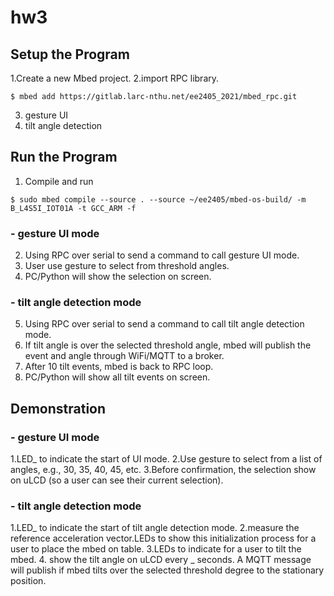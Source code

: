 # hw3

## Setup the Program 

1.Create a new Mbed project.
2.import RPC library.

 ` $ mbed add https://gitlab.larc-nthu.net/ee2405_2021/mbed_rpc.git ` 

3. gesture UI
4. tilt angle detection

## Run the Program 

  1. Compile and run

  ` $ sudo mbed compile --source . --source ~/ee2405/mbed-os-build/ -m B_L4S5I_IOT01A -t GCC_ARM -f ` 
  
  ### - gesture UI mode
  
  2. Using RPC over serial to send a command to call gesture UI mode.
  3. User use gesture to select from threshold angles.
  4. PC/Python will show the selection on screen.
  ### - tilt angle detection mode
  
  5. Using RPC over serial to send a command to call tilt angle detection mode.
  6. If tilt angle is over the selected threshold angle, mbed will publish the event and angle through WiFi/MQTT to a broker. 
  7. After 10 tilt events, mbed is back to RPC loop.
  8. PC/Python will show all tilt events on screen.

## Demonstration
  ### - gesture UI mode
  
  1.LED_ to indicate the start of UI mode.
  2.Use gesture to select from a list of angles, e.g., 30, 35, 40, 45, etc.
  3.Before confirmation, the selection show on uLCD (so a user can see their current selection).
  ### - tilt angle detection mode
  1.LED_ to indicate the start of tilt angle detection mode.
  2.measure the reference acceleration vector.LEDs to show this initialization process for a user to place the mbed on table.
  3.LEDs to indicate for a user to tilt the mbed.
  4. show the tilt angle on uLCD  every _ seconds. A MQTT message will publish if mbed tilts over the selected threshold degree to the stationary position.
